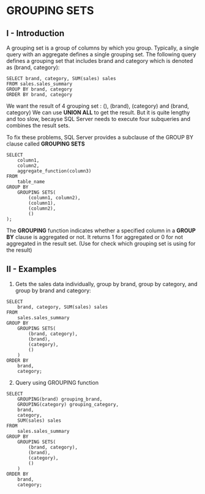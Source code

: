 # GROUPING SETS
## I - Introduction
A grouping set is a group of columns by which you group.
Typically, a single query with an aggregate defines a single grouping set.
The following query defines a grouping set that includes brand and category which is denoted as (brand, category):
```
SELECT brand, category, SUM(sales) sales
FROM sales.sales_summary
GROUP BY brand, category
ORDER BY brand, category
```
We want the result of 4 grouping set : (), (brand), (category) and (brand, category)
We can use __UNION ALL__ to get the result.
But it is quite lengthy and too slow, becayse SQL Server needs to execute four subqueries and combines the result sets.

To fix these problems, SQL Server provides a subclause of the GROUP BY clause called __GROUPING SETS__
```
SELECT
    column1,
    column2,
    aggregate_function(column3)
FROM
    table_name
GROUP BY
    GROUPING SETS(
        (column1, column2),
        (column1),
        (column2),
        ()
);
```

The __GROUPING__ function indicates whether a specified column in a __GROUP BY__ clause is aggregated or not.
It returns 1 for aggregated or 0 for not aggregated in the result set.
(Use for check which grouping set is using for the result)

## II - Examples 
1. Gets the sales data individually, group by brand, group by category, and group by brand and category:
```
SELECT
    brand, category, SUM(sales) sales
FROM
    sales.sales_summary
GROUP BY
    GROUPING SETS(
        (brand, category),
        (brand),
        (category),
        ()
    )
ORDER BY
    brand,
    category;
```

2. Query using GROUPING function
```
SELECT
    GROUPING(brand) grouping_brand,
    GROUPING(category) grouping_category,
    brand,
    category,
    SUM(sales) sales
FROM
    sales.sales_summary
GROUP BY
    GROUPING SETS(
        (brand, category),
        (brand),
        (category),
        ()
    )
ORDER BY
    brand,
    category;
```





